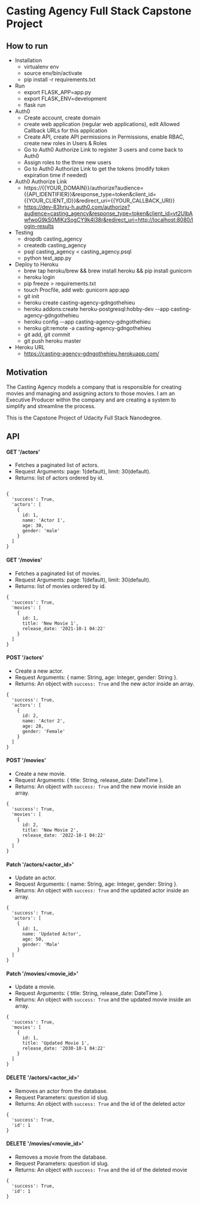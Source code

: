 # Casting Agency Full Stack Capstone Project

## How to run

- Installation
  - virtualenv env
  - source env/bin/activate
  - pip install -r requirements.txt
- Run
  - export FLASK_APP=app.py
  - export FLASK_ENV=development
  - flask run
- Auth0
  - Create account, create domain
  - create web application (regular web applications), edit Allowed Callback URLs for this application
  - Create API, create API permissions in Permissions, enable RBAC, create new roles in Users & Roles
  - Go to Auth0 Authorize Link to register 3 users and come back to Auth0
  - Assign roles to the three new users
  - Go to Auth0 Authorize Link to get the tokens (modify token expiration time if needed)
- Auth0 Authorize Link
  - https://{{YOUR_DOMAIN}}/authorize?audience={{API_IDENTIFIER}}&response_type=token&client_id={{YOUR_CLIENT_ID}}&redirect_uri={{YOUR_CALLBACK_URI}}
  - https://dev-83hrju-h.auth0.com/authorize?audience=casting_agency&response_type=token&client_id=vt2UlbAwfwoG9kS0MIKzSogCY9k4I38r&redirect_uri=http://localhost:8080/login-results
- Testing
  - dropdb casting_agency
  - createdb casting_agency
  - psql casting_agency < casting_agency.psql
  - python test_app.py
- Deploy to Heroku
  - brew tap heroku/brew && brew install heroku && pip install gunicorn
  - heroku login
  - pip freeze > requirements.txt
  - touch Procfile, add web: gunicorn app:app
  - git init
  - heroku create casting-agency-gdngothehieu
  - heroku addons:create heroku-postgresql:hobby-dev --app casting-agency-gdngothehieu
  - heroku config --app casting-agency-gdngothehieu
  - heroku git:remote -a casting-agency-gdngothehieu
  - git add, git commit
  - git push heroku master
- Heroku URL
  - https://casting-agency-gdngothehieu.herokuapp.com/

## Motivation

The Casting Agency models a company that is responsible for creating movies and managing and assigning actors to those movies. I am an Executive Producer within the company and are creating a system to simplify and streamline the process.

This is the Capstone Project of Udacity Full Stack Nanodegree.

## API

#### GET '/actors'

- Fetches a paginated list of actors.
- Request Arguments: page: 1(default), limit: 30(default).
- Returns: list of actors ordered by id.

```

{
  'success': True,
  'actors': [
    {
      id: 1,
      name: 'Actor 1',
      age: 30,
      gender: 'male'
    }
  ]
}
```

#### GET '/movies'

- Fetches a paginated list of movies.
- Request Arguments: page: 1(default), limit: 30(default).
- Returns: list of movies ordered by id.

```
{
  'success': True,
  'movies': [
    {
      id: 1,
      title: 'New Movie 1',
      release_date: '2021-10-1 04:22'
    }
  ]
}
```

#### POST '/actors'

- Create a new actor.
- Request Arguments: { name: String, age: Integer, gender: String }.
- Returns: An object with `success: True` and the new actor inside an array.

```
{
  'success': True,
  'actors': [
    {
      id: 2,
      name: 'Actor 2',
      age: 28,
      gender: 'Female'
    }
  ]
}
```

#### POST '/movies'

- Create a new movie.
- Request Arguments: { title: String, release_date: DateTime }.
- Returns: An object with `success: True` and the new movie inside an array.

```
{
  'success': True,
  'movies': [
    {
      id: 2,
      title: 'New Movie 2',
      release_date: '2022-10-1 04:22'
    }
  ]
}
```

#### Patch '/actors/<actor_id>'

- Update an actor.
- Request Arguments: { name: String, age: Integer, gender: String }.
- Returns: An object with `success: True` and the updated actor inside an array.

```
{
  'success': True,
  'actors': [
    {
      id: 1,
      name: 'Updated Actor',
      age: 50,
      gender: 'Male'
    }
  ]
}
```

#### Patch '/movies/<movie_id>'

- Update a movie.
- Request Arguments: { title: String, release_date: DateTime }.
- Returns: An object with `success: True` and the updated movie inside an array.

```
{
  'success': True,
  'movies': [
    {
      id: 1,
      title: 'Updated Movie 1',
      release_date: '2030-10-1 04:22'
    }
  ]
}
```

#### DELETE '/actors/<actor_id>'

- Removes an actor from the database.
- Request Parameters: question id slug.
- Returns: An object with `success: True` and the id of the deleted actor

```
{
  'success': True,
  'id': 1
}
```

#### DELETE '/movies/<movie_id>'

- Removes a movie from the database.
- Request Parameters: question id slug.
- Returns: An object with `success: True` and the id of the deleted movie

```
{
  'success': True,
  'id': 1
}
```
